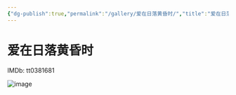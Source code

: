 ```yaml
---
{"dg-publish":true,"permalink":"/gallery/爱在日落黄昏时/","title":"爱在日落黄昏时"}
---
```



# 爱在日落黄昏时

IMDb: tt0381681

![image](https://img1.doubanio.com/view/photo/s_ratio_poster/public/p2561542458.webp)
